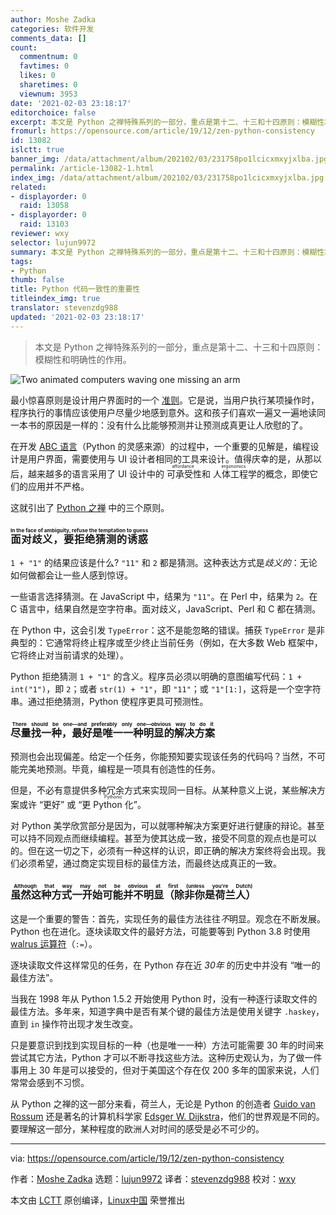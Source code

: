 ```yaml
---
author: Moshe Zadka
categories: 软件开发
comments_data: []
count:
  commentnum: 0
  favtimes: 0
  likes: 0
  sharetimes: 0
  viewnum: 3953
date: '2021-02-03 23:18:17'
editorchoice: false
excerpt: 本文是 Python 之禅特殊系列的一部分，重点是第十二、十三和十四原则：模糊性和明确性的作用。
fromurl: https://opensource.com/article/19/12/zen-python-consistency
id: 13082
islctt: true
banner_img: /data/attachment/album/202102/03/231758po1lcicxmxyjxlba.jpg
permalink: /article-13082-1.html
index_img: /data/attachment/album/202102/03/231758po1lcicxmxyjxlba.jpg.thumb.jpg
related:
- displayorder: 0
  raid: 13058
- displayorder: 0
  raid: 13103
reviewer: wxy
selector: lujun9972
summary: 本文是 Python 之禅特殊系列的一部分，重点是第十二、十三和十四原则：模糊性和明确性的作用。
tags:
- Python
thumb: false
title: Python 代码一致性的重要性
titleindex_img: true
translator: stevenzdg988
updated: '2021-02-03 23:18:17'
---
```



> 
> 本文是 Python 之禅特殊系列的一部分，重点是第十二、十三和十四原则：模糊性和明确性的作用。
> 
> 
> 


![](/data/attachment/album/202102/03/231758po1lcicxmxyjxlba.jpg "Two animated computers waving one missing an arm")


最小惊喜原则是设计用户界面时的一个 [准则](https://www.uxpassion.com/blog/the-principle-of-least-surprise/)。它是说，当用户执行某项操作时，程序执行的事情应该使用户尽量少地感到意外。这和孩子们喜欢一遍又一遍地读同一本书的原因是一样的：没有什么比能够预测并让预测成真更让人欣慰的了。


在开发 [ABC 语言](https://en.wikipedia.org/wiki/ABC_(programming_language))（Python 的灵感来源）的过程中，一个重要的见解是，编程设计是用户界面，需要使用与 UI 设计者相同的工具来设计。值得庆幸的是，从那以后，越来越多的语言采用了 UI 设计中的<ruby> 可承受性 <rt>  affordance </rt></ruby>和<ruby> 人体工程学 <rt>  ergonomics </rt></ruby>的概念，即使它们的应用并不严格。


这就引出了 [Python 之禅](https://www.python.org/dev/peps/pep-0020/) 中的三个原则。


### <ruby> 面对歧义，要拒绝猜测的诱惑 <rt>  In the face of ambiguity, refuse the temptation to guess </rt></ruby>


`1 + "1"` 的结果应该是什么? `"11"` 和 `2` 都是猜测。这种表达方式是*歧义的*：无论如何做都会让一些人感到惊讶。


一些语言选择猜测。在 JavaScript 中，结果为 `"11"`。在 Perl 中，结果为 `2`。在 C 语言中，结果自然是空字符串。面对歧义，JavaScript、Perl 和 C 都在猜测。


在 Python 中，这会引发 `TypeError`：这不是能忽略的错误。捕获 `TypeError` 是非典型的：它通常将终止程序或至少终止当前任务（例如，在大多数 Web 框架中，它将终止对当前请求的处理）。


Python 拒绝猜测 `1 + "1"` 的含义。程序员必须以明确的意图编写代码：`1 + int("1")`，即 `2`；或者 `str(1) + "1"`，即 `"11"`；或 `"1"[1:]`，这将是一个空字符串。通过拒绝猜测，Python 使程序更具可预测性。


### <ruby> 尽量找一种，最好是唯一一种明显的解决方案 <rt>  There should be one—and preferably only one—obvious way to do it </rt></ruby>


预测也会出现偏差。给定一个任务，你能预知要实现该任务的代码吗？当然，不可能完美地预测。毕竟，编程是一项具有创造性的任务。


但是，不必有意提供多种冗余方式来实现同一目标。从某种意义上说，某些解决方案或许 “更好” 或 “更 <ruby> Python 化 <rt>  Pythonic </rt></ruby>”。


对 Python 美学欣赏部分是因为，可以就哪种解决方案更好进行健康的辩论。甚至可以持不同观点而继续编程。甚至为使其达成一致，接受不同意的观点也是可以的。但在这一切之下，必须有一种这样的认识，即正确的解决方案终将会出现。我们必须希望，通过商定实现目标的最佳方法，而最终达成真正的一致。


### <ruby> 虽然这种方式一开始可能并不明显（除非你是荷兰人） <rt>  Although that way may not be obvious at first (unless you're Dutch) </rt></ruby>


这是一个重要的警告：首先，实现任务的最佳方法往往*不*明显。观念在不断发展。Python 也在进化。逐块读取文件的最好方法，可能要等到 Python 3.8 时使用 [walrus 运算符](https://www.python.org/dev/peps/pep-0572/#abstract)（`:=`）。


逐块读取文件这样常见的任务，在 Python 存在近 *30年* 的历史中并没有 “唯一的最佳方法”。


当我在 1998 年从 Python 1.5.2 开始使用 Python 时，没有一种逐行读取文件的最佳方法。多年来，知道字典中是否有某个键的最佳方法是使用关键字 `.haskey`，直到 `in` 操作符出现才发生改变。


只是要意识到找到实现目标的一种（也是唯一一种）方法可能需要 30 年的时间来尝试其它方法，Python 才可以不断寻找这些方法。这种历史观认为，为了做一件事用上 30 年是可以接受的，但对于美国这个存在仅 200 多年的国家来说，人们常常会感到不习惯。


从 Python 之禅的这一部分来看，荷兰人，无论是 Python 的创造者 [Guido van Rossum](https://en.wikipedia.org/wiki/Guido_van_Rossum) 还是著名的计算机科学家 [Edsger W. Dijkstra](http://en.wikipedia.org/wiki/Edsger_W._Dijkstra)，他们的世界观是不同的。要理解这一部分，某种程度的欧洲人对时间的感受是必不可少的。




---


via: <https://opensource.com/article/19/12/zen-python-consistency>


作者：[Moshe Zadka](https://opensource.com/users/moshez) 选题：[lujun9972](https://github.com/lujun9972) 译者：[stevenzdg988](https://github.com/stevenzdg988) 校对：[wxy](https://github.com/wxy)


本文由 [LCTT](https://github.com/LCTT/TranslateProject) 原创编译，[Linux中国](https://linux.cn/) 荣誉推出